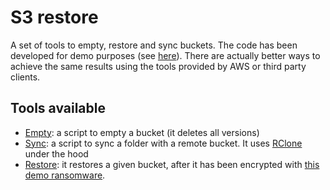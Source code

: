 # S3 restore

A set of tools to empty, restore and sync buckets. The code has been developed for demo purposes (see [here](https://github.com/marmos91/ransomware)). There are actually better ways to achieve the same results using the tools provided by AWS or third party clients.

## Tools available

- [Empty](./tools/empty.sh): a script to empty a bucket (it deletes all versions)
- [Sync](./tools/sync.sh): a script to sync a folder with a remote bucket. It uses [RClone](https://rclone.org/) under the hood
- [Restore](./tools/restore.sh): it restores a given bucket, after it has been encrypted with [this demo ransomware](https://github.com/marmos91/ransomware).

